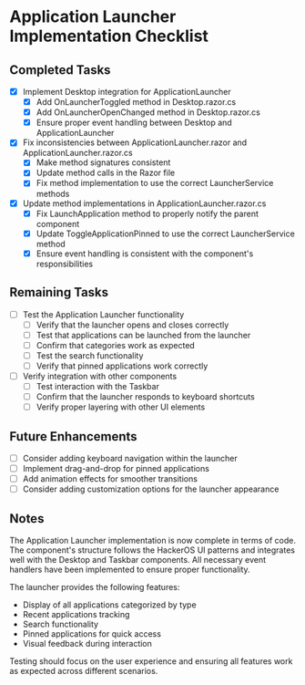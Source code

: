 # Application Launcher Implementation Checklist

## Completed Tasks

- [x] Implement Desktop integration for ApplicationLauncher
  - [x] Add OnLauncherToggled method in Desktop.razor.cs
  - [x] Add OnLauncherOpenChanged method in Desktop.razor.cs
  - [x] Ensure proper event handling between Desktop and ApplicationLauncher

- [x] Fix inconsistencies between ApplicationLauncher.razor and ApplicationLauncher.razor.cs
  - [x] Make method signatures consistent
  - [x] Update method calls in the Razor file
  - [x] Fix method implementation to use the correct LauncherService methods

- [x] Update method implementations in ApplicationLauncher.razor.cs
  - [x] Fix LaunchApplication method to properly notify the parent component
  - [x] Update ToggleApplicationPinned to use the correct LauncherService method
  - [x] Ensure event handling is consistent with the component's responsibilities

## Remaining Tasks

- [ ] Test the Application Launcher functionality
  - [ ] Verify that the launcher opens and closes correctly
  - [ ] Test that applications can be launched from the launcher
  - [ ] Confirm that categories work as expected
  - [ ] Test the search functionality
  - [ ] Verify that pinned applications work correctly

- [ ] Verify integration with other components
  - [ ] Test interaction with the Taskbar
  - [ ] Confirm that the launcher responds to keyboard shortcuts
  - [ ] Verify proper layering with other UI elements

## Future Enhancements

- [ ] Consider adding keyboard navigation within the launcher
- [ ] Implement drag-and-drop for pinned applications
- [ ] Add animation effects for smoother transitions
- [ ] Consider adding customization options for the launcher appearance

## Notes

The Application Launcher implementation is now complete in terms of code. The component's structure follows the HackerOS UI patterns and integrates well with the Desktop and Taskbar components. All necessary event handlers have been implemented to ensure proper functionality.

The launcher provides the following features:
- Display of all applications categorized by type
- Recent applications tracking
- Search functionality
- Pinned applications for quick access
- Visual feedback during interaction

Testing should focus on the user experience and ensuring all features work as expected across different scenarios.
